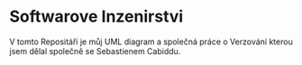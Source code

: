 # Softwarove Inzenirstvi
V tomto Repositáři je můj UML diagram a společná práce o Verzování kterou jsem dělal společně se Sebastienem Cabiddu.
